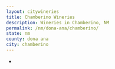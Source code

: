 ```yaml
---
layout: citywineries
title: Chamberino Wineries
description: Wineries in Chamberino, NM
permalink: /nm/dona-ana/chamberino/
state: nm
county: dona ana
city: chamberino
---
```

-
